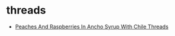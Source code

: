 # threads

 * [Peaches And Raspberries In Ancho Syrup With Chile Threads](../index/p/peaches-and-raspberries-in-ancho-syrup-with-chile-threads-232512.json)
